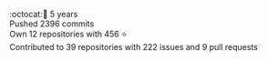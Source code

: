 :octocat::birthday: 5 years  
Pushed 2396 commits  
Own 12 repositories with 456 :star:  
Contributed to 39 repositories with 222 issues and 9 pull requests
